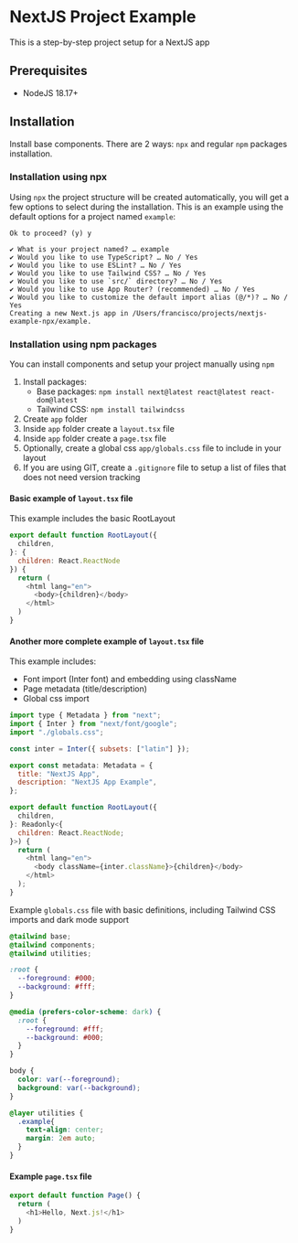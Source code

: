 # NextJS Project Example

This is a step-by-step project setup for a NextJS app

## Prerequisites

* NodeJS 18.17+

## Installation

Install base components. There are 2 ways: `npx` and regular `npm` packages installation.

### Installation using npx

Using `npx` the project structure will be created automatically, you will get a few options to select during the installation. This is an example using the default options for a project named `example`:

```
Ok to proceed? (y) y

✔ What is your project named? … example
✔ Would you like to use TypeScript? … No / Yes
✔ Would you like to use ESLint? … No / Yes
✔ Would you like to use Tailwind CSS? … No / Yes
✔ Would you like to use `src/` directory? … No / Yes
✔ Would you like to use App Router? (recommended) … No / Yes
✔ Would you like to customize the default import alias (@/*)? … No / Yes
Creating a new Next.js app in /Users/francisco/projects/nextjs-example-npx/example.
```


### Installation using npm packages

You can install components and setup your project manually using `npm`

1. Install packages: 
    * Base packages: `npm install next@latest react@latest react-dom@latest`
    * Tailwind CSS: `npm install tailwindcss`
2. Create `app` folder
3. Inside `app` folder create a `layout.tsx` file
4. Inside `app` folder create a `page.tsx` file
5. Optionally, create a global css `app/globals.css` file to include in your layout
5. If you are using GIT, create a `.gitignore` file to setup a list of files that does not need version tracking

#### Basic example of `layout.tsx` file

This example includes the basic RootLayout 

```javascript
export default function RootLayout({
  children,
}: {
  children: React.ReactNode
}) {
  return (
    <html lang="en">
      <body>{children}</body>
    </html>
  )
}
```

#### Another more complete example of `layout.tsx` file

This example includes:

* Font import (Inter font) and embedding using className 
* Page metadata (title/description)
* Global css import

```javascript
import type { Metadata } from "next";
import { Inter } from "next/font/google";
import "./globals.css";

const inter = Inter({ subsets: ["latin"] });

export const metadata: Metadata = {
  title: "NextJS App",
  description: "NextJS App Example",
};

export default function RootLayout({
  children,
}: Readonly<{
  children: React.ReactNode;
}>) {
  return (
    <html lang="en">
      <body className={inter.className}>{children}</body>
    </html>
  );
}
```

Example `globals.css` file with basic definitions, including Tailwind CSS imports and dark mode support

```css
@tailwind base;
@tailwind components;
@tailwind utilities;

:root {
  --foreground: #000;
  --background: #fff;
}

@media (prefers-color-scheme: dark) {
  :root {
    --foreground: #fff;
    --background: #000;
  }
}

body {
  color: var(--foreground);
  background: var(--background);
}

@layer utilities {
  .example{
    text-align: center;
    margin: 2em auto;
  }
}
```


#### Example `page.tsx` file

```javascript
export default function Page() {
  return (
    <h1>Hello, Next.js!</h1>
  )
}
```
